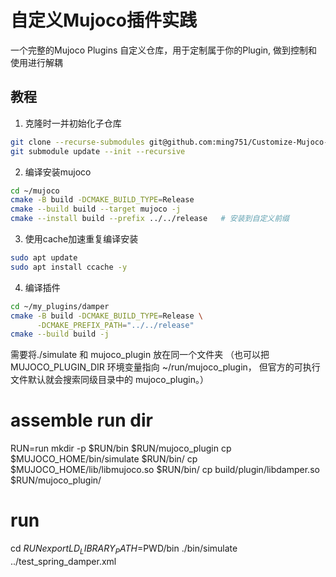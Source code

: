 # 自定义Mujoco插件实践
一个完整的Mujoco Plugins 自定义仓库，用于定制属于你的Plugin, 做到控制和使用进行解耦



## 教程
1. 克隆时一并初始化子仓库
```bash
git clone --recurse-submodules git@github.com:ming751/Customize-Mujoco-Plugins.git
git submodule update --init --recursive
```
2. 编译安装mujoco
```bash
cd ~/mujoco
cmake -B build -DCMAKE_BUILD_TYPE=Release
cmake --build build --target mujoco -j
cmake --install build --prefix ../../release   # 安装到自定义前缀
```
3. 使用cache加速重复编译安装
```bash
sudo apt update
sudo apt install ccache -y
```

4. 编译插件
```bash
cd ~/my_plugins/damper
cmake -B build -DCMAKE_BUILD_TYPE=Release \
      -DCMAKE_PREFIX_PATH="../../release"
cmake --build build -j
```

需要将./simulate 和 mujoco_plugin 放在同一个文件夹
（也可以把 MUJOCO_PLUGIN_DIR 环境变量指向 ~/run/mujoco_plugin，
但官方的可执行文件默认就会搜索同级目录中的 mujoco_plugin。）


# assemble run dir
RUN=run
mkdir -p $RUN/bin $RUN/mujoco_plugin
cp $MUJOCO_HOME/bin/simulate $RUN/bin/
cp $MUJOCO_HOME/lib/libmujoco.so $RUN/bin/
cp build/plugin/libdamper.so     $RUN/mujoco_plugin/

# run
cd $RUN
export LD_LIBRARY_PATH=$PWD/bin
./bin/simulate ../test_spring_damper.xml